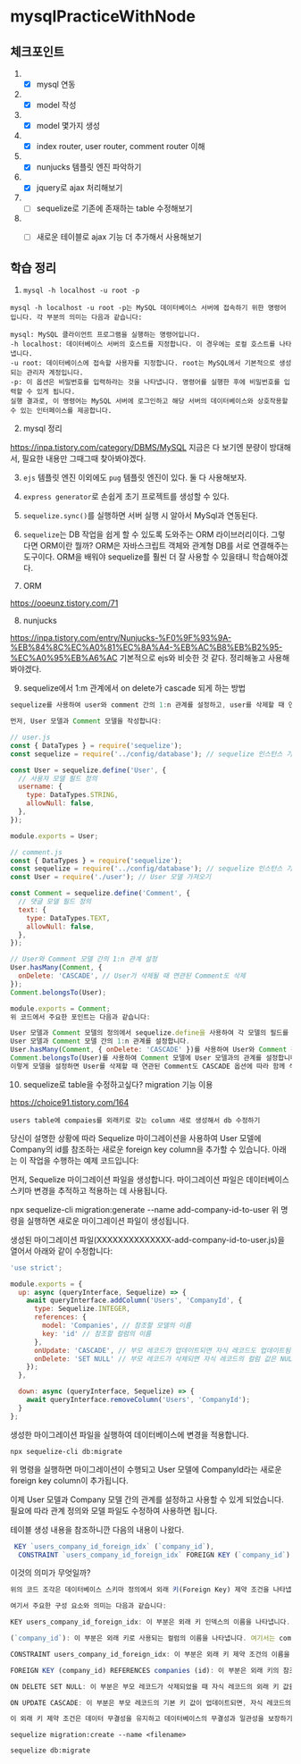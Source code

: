 # mysqlPracticeWithNode

## 체크포인트
1. - [x] mysql 연동
2. - [x] model 작성
3. - [x] model 몇가지 생성
4. - [x] index router, user router, comment router 이해
5. - [x] nunjucks 템플릿 엔진 파악하기
6. - [x] jquery로 ajax 처리해보기
7. - [ ] sequelize로 기존에 존재하는 table 수정해보기
8. - [ ] 새로운 테이블로 ajax 기능 더 추가해서 사용해보기




## 학습 정리

1. `mysql -h localhost -u root -p`
```
mysql -h localhost -u root -p는 MySQL 데이터베이스 서버에 접속하기 위한 명령어입니다. 각 부분의 의미는 다음과 같습니다:

mysql: MySQL 클라이언트 프로그램을 실행하는 명령어입니다.
-h localhost: 데이터베이스 서버의 호스트를 지정합니다. 이 경우에는 로컬 호스트를 나타냅니다.
-u root: 데이터베이스에 접속할 사용자를 지정합니다. root는 MySQL에서 기본적으로 생성되는 관리자 계정입니다.
-p: 이 옵션은 비밀번호를 입력하라는 것을 나타냅니다. 명령어를 실행한 후에 비밀번호를 입력할 수 있게 됩니다.
실행 결과로, 이 명령어는 MySQL 서버에 로그인하고 해당 서버의 데이터베이스와 상호작용할 수 있는 인터페이스를 제공합니다.
```

2. mysql 정리

https://inpa.tistory.com/category/DBMS/MySQL
지금은 다 보기엔 분량이 방대해서, 필요한 내용만 그때그때 찾아봐야겠다.

3. `ejs` 템플릿 엔진 이외에도 `pug` 템플릿 엔진이 있다. 둘 다 사용해보자.

4. `express generator`로 손쉽게 초기 프로젝트를 생성할 수 있다.

5. `sequelize.sync()`를 실행하면 서버 실행 시 알아서 MySql과 연동된다.

6. `sequelize`는 DB 작업을 쉽게 할 수 있도록 도와주는 ORM 라이브러리이다. 그렇다면 ORM이란 뭘까? ORM은 자바스크립트 객체와 관계형 DB를 서로 연결해주는 도구이다. ORM을 배워야 sequelize를 훨씬 더 잘 사용할 수 있을태니 학습해야겠다.

7. ORM

https://ooeunz.tistory.com/71

8. nunjucks

https://inpa.tistory.com/entry/Nunjucks-%F0%9F%93%9A-%EB%84%8C%EC%A0%81%EC%8A%A4-%EB%AC%B8%EB%B2%95-%EC%A0%95%EB%A6%AC
기본적으로 ejs와 비슷한 것 같다. 정리해놓고 사용해봐야겠다.

9. sequelize에서 1:m 관계에서 on delete가 cascade 되게 하는 방법

```jsx
sequelize를 사용하여 user와 comment 간의 1:n 관계를 설정하고, user를 삭제할 때 연관된 comment도 함께 삭제되도록 하려면 다음과 같이 모델을 작성할 수 있습니다. 아래 코드는 가상의 모델 이름과 필드 이름을 사용한 예시이므로, 실제 프로젝트에서는 적절한 모델 및 필드 이름을 사용하시기 바랍니다.

먼저, User 모델과 Comment 모델을 작성합니다:

// user.js
const { DataTypes } = require('sequelize');
const sequelize = require('../config/database'); // sequelize 인스턴스 가져오기

const User = sequelize.define('User', {
  // 사용자 모델 필드 정의
  username: {
    type: DataTypes.STRING,
    allowNull: false,
  },
});

module.exports = User;

// comment.js
const { DataTypes } = require('sequelize');
const sequelize = require('../config/database'); // sequelize 인스턴스 가져오기
const User = require('./user'); // User 모델 가져오기

const Comment = sequelize.define('Comment', {
  // 댓글 모델 필드 정의
  text: {
    type: DataTypes.TEXT,
    allowNull: false,
  },
});

// User와 Comment 모델 간의 1:n 관계 설정
User.hasMany(Comment, {
  onDelete: 'CASCADE', // User가 삭제될 때 연관된 Comment도 삭제
});
Comment.belongsTo(User);

module.exports = Comment;
위 코드에서 주요한 포인트는 다음과 같습니다:

User 모델과 Comment 모델의 정의에서 sequelize.define을 사용하여 각 모델의 필드를 정의합니다.
User 모델과 Comment 모델 간의 1:n 관계를 설정합니다.
User.hasMany(Comment, { onDelete: 'CASCADE' })를 사용하여 User와 Comment 간의 관계를 설정합니다. onDelete: 'CASCADE' 옵션은 User가 삭제될 때 연관된 Comment도 함께 삭제되도록 설정합니다.
Comment.belongsTo(User)를 사용하여 Comment 모델에 User 모델과의 관계를 설정합니다.
이렇게 모델을 설정하면 User를 삭제할 때 연관된 Comment도 CASCADE 옵션에 따라 함께 삭제됩니다.
```

10. sequelize로 table을 수정하고싶다? migration 기능 이용

https://choice91.tistory.com/164

`users table에 compaies를 외래키로 갖는 column 새로 생성해서 db 수정하기`

당신이 설명한 상황에 따라 Sequelize 마이그레이션을 사용하여 User 모델에 Company의 id를 참조하는 새로운 foreign key column을 추가할 수 있습니다. 아래는 이 작업을 수행하는 예제 코드입니다:

먼저, Sequelize 마이그레이션 파일을 생성합니다. 마이그레이션 파일은 데이터베이스 스키마 변경을 추적하고 적용하는 데 사용됩니다.

npx sequelize-cli migration:generate --name add-company-id-to-user
위 명령을 실행하면 새로운 마이그레이션 파일이 생성됩니다.

생성된 마이그레이션 파일(XXXXXXXXXXXXXX-add-company-id-to-user.js)을 열어서 아래와 같이 수정합니다:

```jsx
'use strict';

module.exports = {
  up: async (queryInterface, Sequelize) => {
    await queryInterface.addColumn('Users', 'CompanyId', {
      type: Sequelize.INTEGER,
      references: {
        model: 'Companies', // 참조할 모델의 이름
        key: 'id' // 참조할 컬럼의 이름
      },
      onUpdate: 'CASCADE', // 부모 레코드가 업데이트되면 자식 레코드도 업데이트됨
      onDelete: 'SET NULL' // 부모 레코드가 삭제되면 자식 레코드의 컬럼 값은 NULL이 됨
    });
  },

  down: async (queryInterface, Sequelize) => {
    await queryInterface.removeColumn('Users', 'CompanyId');
  }
};
```

생성한 마이그레이션 파일을 실행하여 데이터베이스에 변경을 적용합니다.

`npx sequelize-cli db:migrate`

위 명령을 실행하면 마이그레이션이 수행되고 User 모델에 CompanyId라는 새로운 foreign key column이 추가됩니다.

이제 User 모델과 Company 모델 간의 관계를 설정하고 사용할 수 있게 되었습니다. 필요에 따라 관계 정의와 모델 파일도 수정하여 사용하면 됩니다.

테이블 생성 내용을 참조하니깐 다음의 내용이 나왔다.

```jsx
 KEY `users_company_id_foreign_idx` (`company_id`),
  CONSTRAINT `users_company_id_foreign_idx` FOREIGN KEY (`company_id`) REFERENCES `companies` (`id`) ON DELETE SET NULL ON UPDATE CASCADE
```
이것의 의미가 무엇일까?

```jsx
위의 코드 조각은 데이터베이스 스키마 정의에서 외래 키(Foreign Key) 제약 조건을 나타냅니다. 이 코드는 데이터베이스 테이블 간의 관계를 정의하고, 이 관계를 통해 데이터 무결성을 유지하며 데이터 조작을 제한하는 역할을 합니다.

여기서 주요한 구성 요소와 의미는 다음과 같습니다:

KEY users_company_id_foreign_idx: 이 부분은 외래 키 인덱스의 이름을 나타냅니다. 인덱스는 데이터베이스에서 검색 성능을 향상시키기 위해 사용되는 구조입니다.

(`company_id`): 이 부분은 외래 키로 사용되는 컬럼의 이름을 나타냅니다. 여기서는 company_id 컬럼이 외래 키로 사용됩니다.

CONSTRAINT users_company_id_foreign_idx: 이 부분은 외래 키 제약 조건의 이름을 나타냅니다. 제약 조건은 데이터 무결성을 유지하기 위해 정의됩니다.

FOREIGN KEY (company_id) REFERENCES companies (id): 이 부분은 외래 키의 참조 관계를 정의합니다. company_id 컬럼은 companies 테이블의 id 컬럼을 참조하게 됩니다. 즉, users 테이블의 company_id 컬럼 값은 companies 테이블의 id 값을 참조하게 됩니다.

ON DELETE SET NULL: 이 부분은 부모 레코드가 삭제되었을 때 자식 레코드의 외래 키 값을 NULL로 설정하도록 지정하는 것을 나타냅니다. 즉, 부모 레코드가 삭제되면 해당 사용자 레코드의 company_id 컬럼 값이 NULL로 설정됩니다.

ON UPDATE CASCADE: 이 부분은 부모 레코드의 기본 키 값이 업데이트되면, 자식 레코드의 외래 키 값을 자동으로 업데이트하도록 지정하는 것을 나타냅니다. 즉, 부모 레코드의 id 값이 변경되면 해당 사용자 레코드의 company_id 값도 업데이트됩니다.

이 외래 키 제약 조건은 데이터 무결성을 유지하고 데이터베이스의 무결성과 일관성을 보장하기 위해 사용됩니다.
```

`sequelize migration:create --name <filename>`

`sequelize db:migrate`
